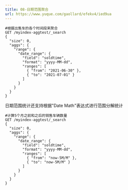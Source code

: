 ```yaml
---
title: 08-日期范围聚合
url: https://www.yuque.com/gaollard/efekv4/ied9ua
---
```


    #根据出售车的各个时间段来聚合
    GET /myindex-aggtest/_search
    {
      "size": 0,
      "aggs": {
        "range": {
          "date_range": {
            "field": "soldtime",
            "format": "yyyy-MM-dd",
            "ranges": [
              { "from": "2021-06-30" },  
              { "to": "2021-07-01" } 
            ]
          }
        }
      }
    }

日期范围统计还支持根据"Date Math"表达式进行范围分解统计

    #计算5个月之前和之后的销售车辆数量
    GET /myindex-aggtest/_search
    {
      "size": 0,
      "aggs": {
        "range": {
          "date_range": {
            "field": "soldtime",
            "format": "yyyy-MM-dd",
            "ranges": [
              { "from": "now-5M/M" },  
              { "to": "now-5M/M" } 
            ]
          }
        }
      }
    }

```
```
